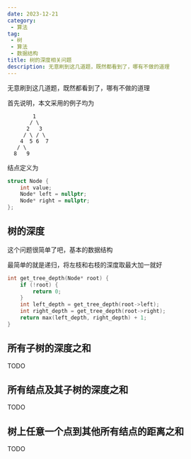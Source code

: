 ```yaml
---
date: 2023-12-21
category:
 - 算法
tag:
 - 树
 - 算法
 - 数据结构
title: 树的深度相关问题
description: 无意刷到这几道题，既然都看到了，哪有不做的道理
---
```


无意刷到这几道题，既然都看到了，哪有不做的道理

<!-- more -->

首先说明，本文采用的例子均为

```
        1
       / \
      2   3
     / \ / \
    4  5 6  7
   / \
  8   9
```

结点定义为

```c++
struct Node {
    int value;
    Node* left = nullptr;
    Node* right = nullptr;
};
```

## 树的深度

这个问题很简单了吧，基本的数据结构

最简单的就是递归，将左枝和右枝的深度取最大加一就好


```c++
int get_tree_depth(Node* root) {
    if (!root) {
        return 0;
    }
    int left_depth = get_tree_depth(root->left);
    int right_depth = get_tree_depth(root->right);
    return max(left_depth, right_depth) + 1;
}
```

## 所有子树的深度之和

TODO

## 所有结点及其子树的深度之和

TODO

## 树上任意一个点到其他所有结点的距离之和

TODO